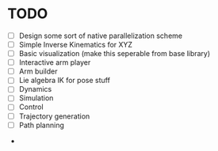 # TODO

- [ ] Design some sort of native parallelization scheme
- [ ] Simple Inverse Kinematics for XYZ
- [ ] Basic visualization (make this seperable from base library)
- [ ] Interactive arm player
- [ ] Arm builder
- [ ] Lie algebra IK for pose stuff
- [ ] Dynamics 
- [ ] Simulation
- [ ] Control
- [ ] Trajectory generation
- [ ] Path planning
- 